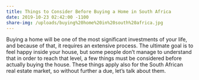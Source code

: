 ```yaml
---
title: Things to Consider Before Buying a Home in South Africa
date: 2019-10-23 02:42:00 -1100
share-img: /uploads/buying%20home%20in%20south%20africa.jpg
---
```


Buying a home will be one of the most significant investments of your life, and because of that, it requires an extensive process. The ultimate goal is to feel happy inside your house, but some people don’t manage to understand that in order to reach that level, a few things must be considered before actually buying the house. These things apply also for the South African real estate market, so without further a due, let’s talk about them.
